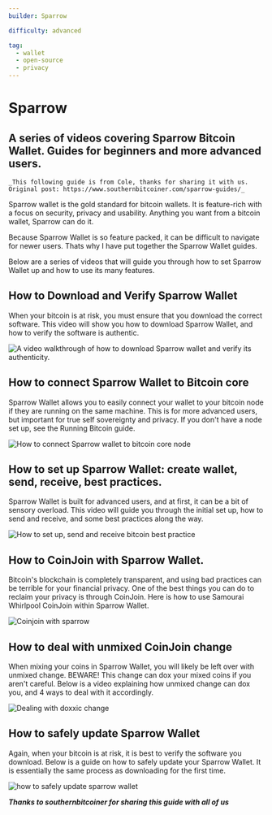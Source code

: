 ```yaml
---
builder: Sparrow

difficulty: advanced

tag:
  - wallet
  - open-source
  - privacy
---
```


# Sparrow

## A series of videos covering Sparrow Bitcoin Wallet. Guides for beginners and more advanced users.

    _This following guide is from Cole, thanks for sharing it with us. Original post: https://www.southernbitcoiner.com/sparrow-guides/_

Sparrow wallet is the gold standard for bitcoin wallets. It is feature-rich with a focus on security, privacy and usability. Anything you want from a bitcoin wallet, Sparrow can do it.

Because Sparrow Wallet is so feature packed, it can be difficult to navigate for newer users. Thats why I have put together the Sparrow Wallet guides.

Below are a series of videos that will guide you through how to set Sparrow Wallet up and how to use its many features.

## How to Download and Verify Sparrow Wallet

When your bitcoin is at risk, you must ensure that you download the correct software. This video will show you how to download Sparrow Wallet, and how to verify the software is authentic.

![A video walkthrough of how to download Sparrow wallet and verify its authenticity.](https://www.youtube.com/watch?v=MyDMvjGFdDE)

## How to connect Sparrow Wallet to Bitcoin core

Sparrow Wallet allows you to easily connect your wallet to your bitcoin node if they are running on the same machine. This is for more advanced users, but important for true self sovereignty and privacy. If you don't have a node set up, see the Running Bitcoin guide.

![How to connect Sparrow wallet to bitcoin core node](https://www.youtube.com/watch?v=9Aw6OAXxE_Y)

## How to set up Sparrow Wallet: create wallet, send, receive, best practices.

Sparrow Wallet is built for advanced users, and at first, it can be a bit of sensory overload. This video will guide you through the initial set up, how to send and receive, and some best practices along the way.

![How to set up, send and receive bitcoin best practice](https://youtu.be/7QCKSPIq0Ac)

## How to CoinJoin with Sparrow Wallet.

Bitcoin's blockchain is completely transparent, and using bad practices can be terrible for your financial privacy. One of the best things you can do to reclaim your privacy is through CoinJoin. Here is how to use Samourai Whirlpool CoinJoin within Sparrow Wallet.

![Coinjoin with sparrow](https://youtu.be/p24SxLI1ews)

## How to deal with unmixed CoinJoin change

When mixing your coins in Sparrow Wallet, you will likely be left over with unmixed change. BEWARE! This change can dox your mixed coins if you aren't careful. Below is a video explaining how unmixed change can dox you, and 4 ways to deal with it accordingly.

![Dealing with doxxic change](https://youtu.be/dnzZtgNQS0g)

## How to safely update Sparrow Wallet

Again, when your bitcoin is at risk, it is best to verify the software you download. Below is a guide on how to safely update your Sparrow Wallet. It is essentially the same process as downloading for the first time.

![how to safely update sparrow wallet](https://youtu.be/IThaolnDgSo)

**_Thanks to southernbitcoiner for sharing this guide with all of us_**
